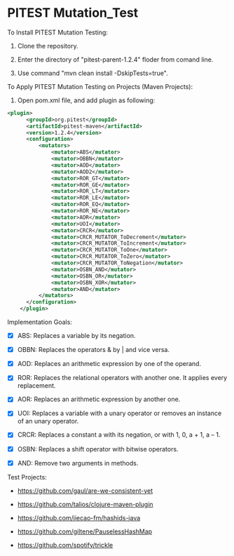 # PITEST Mutation_Test

To Install PITEST Mutation Testing:

1. Clone the repository. 

2. Enter the directory of "pitest-parent-1.2.4" floder from comand line. 

3. Use command "mvn clean install -DskipTests=true".

To Apply PITEST Mutation Testing on Projects (Maven Projects):

1. Open pom.xml file, and add plugin as following:

  ```xml
  <plugin>
      	<groupId>org.pitest</groupId>
      	<artifactId>pitest-maven</artifactId>
      	<version>1.2.4</version>
      	<configuration>
        	<mutators>
        		<mutator>ABS</mutator>
        		<mutator>OBBN</mutator>
        		<mutator>AOD</mutator>
        		<mutator>AOD2</mutator>
        		<mutator>ROR_GT</mutator>
        		<mutator>ROR_GE</mutator>
        		<mutator>ROR_LT</mutator>
        		<mutator>ROR_LE</mutator>
        		<mutator>ROR_EQ</mutator>
        		<mutator>ROR_NE</mutator>
        		<mutator>AOR</mutator>
        		<mutator>UOI</mutator>
        		<mutator>CRCR</mutator>
        		<mutator>CRCR_MUTATOR_ToDecrement</mutator>
        		<mutator>CRCR_MUTATOR_ToIncrement</mutator>
        		<mutator>CRCR_MUTATOR_ToOne</mutator>
        		<mutator>CRCR_MUTATOR_ToZero</mutator>
        		<mutator>CRCR_MUTATOR_ToNegation</mutator>
        		<mutator>OSBN_AND</mutator>
        		<mutator>OSBN_OR</mutator>
        		<mutator>OSBN_XOR</mutator>
        		<mutator>AND</mutator>
    		</mutators>
    	</configuration>
      </plugin>
  ```

Implementation Goals:

- [x] ABS: Replaces a variable by its negation.

- [x] OBBN: Replaces the operators & by | and vice versa.

- [x] AOD: Replaces an arithmetic expression by one of the operand. 

- [x] ROR: Replaces the relational operators with another one. It applies every replacement. 

- [x] AOR: Replaces an arithmetic expression by another one.

- [x] UOI: Replaces a variable with a unary operator or removes an instance of an unary operator.

- [x] CRCR: Replaces a constant a with its negation, or with 1, 0, a + 1, a – 1.

- [x] OSBN: Replaces a shift operator with bitwise operators.

- [x] AND: Remove two arguments in methods.

Test Projects:

- https://github.com/gaul/are-we-consistent-yet

- https://github.com/talios/clojure-maven-plugin

- https://github.com/jiecao-fm/hashids-java

- https://github.com/giltene/PauselessHashMap

- https://github.com/spotify/trickle
